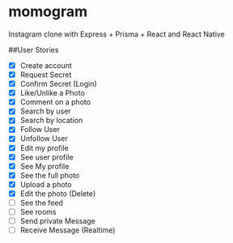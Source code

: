 # momogram
Instagram clone with Express + Prisma + React and React Native

##User Stories

- [x] Create account
- [x] Request Secret
- [x] Confirm Secret (Login)
- [x] Like/Unlike a Photo
- [x] Comment on a photo
- [x] Search by user
- [x] Search by location
- [x] Follow User
- [x] Unfollow User
- [x] Edit my profile
- [x] See user profile
- [x] See My profile
- [x] See the full photo
- [x] Upload a photo
- [x] Edit the photo (Delete)
- [ ] See the feed
- [ ] See rooms
- [ ] Send private Message
- [ ] Receive Message (Realtime)